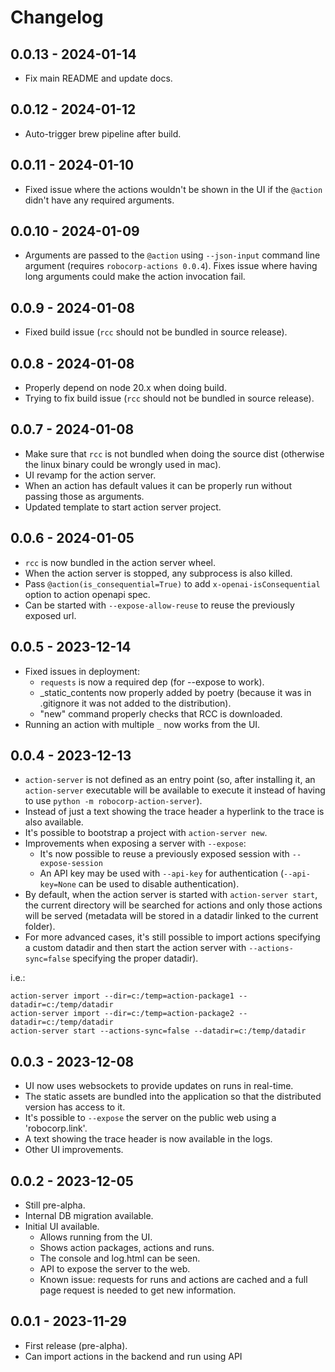 # Changelog

## 0.0.13 - 2024-01-14

- Fix main README and update docs.

## 0.0.12 - 2024-01-12

- Auto-trigger brew pipeline after build.

## 0.0.11 - 2024-01-10

- Fixed issue where the actions wouldn't be shown in the UI if the `@action` didn't have any required arguments.

## 0.0.10 - 2024-01-09

- Arguments are passed to the `@action` using `--json-input` command line argument (requires `robocorp-actions 0.0.4`).
  Fixes issue where having long arguments could make the action invocation fail.

## 0.0.9 - 2024-01-08

- Fixed build issue (`rcc` should not be bundled in source release).

## 0.0.8 - 2024-01-08

- Properly depend on node 20.x when doing build.
- Trying to fix build issue (`rcc` should not be bundled in source release).

## 0.0.7 - 2024-01-08

- Make sure that `rcc` is not bundled when doing the source dist (otherwise the linux binary could be wrongly used in mac).
- UI revamp for the action server.
- When an action has default values it can be properly run without passing those as arguments.
- Updated template to start action server project.


## 0.0.6 - 2024-01-05

- `rcc` is now bundled in the action server wheel.
- When the action server is stopped, any subprocess is also killed.
- Pass `@action(is_consequential=True)` to add `x-openai-isConsequential` option to action openapi spec.
- Can be started with `--expose-allow-reuse` to reuse the previously exposed url.


## 0.0.5 - 2023-12-14

- Fixed issues in deployment:
    - `requests` is now a required dep (for --expose to work).
    - _static_contents now properly added by poetry (because it was in .gitignore it was not added to the distribution).
    - "new" command properly checks that RCC is downloaded.
- Running an action with multiple `_` now works from the UI.


## 0.0.4 - 2023-12-13

- `action-server` is not defined as an entry point (so, after installing it,
  an `action-server` executable will be available to execute it instead of having
  to use `python -m robocorp-action-server`).
- Instead of just a text showing the trace header a hyperlink to the trace is also available.
- It's possible to bootstrap a project with `action-server new`.
- Improvements when exposing a server with `--expose`:
    - It's now possible to reuse a previously exposed session with `--expose-session`
    - An API key may be used with `--api-key` for authentication (`--api-key=None` can
      be used to disable authentication).
- By default, when the action server is started with `action-server start`, the
  current directory will be searched for actions and only those actions will be
  served (metadata will be stored in a datadir linked to the current folder).
- For more advanced cases, it's still possible to import actions specifying a
  custom datadir and then start the action server with `--actions-sync=false`
  specifying the proper datadir).
  
i.e.:

```
action-server import --dir=c:/temp=action-package1 --datadir=c:/temp/datadir
action-server import --dir=c:/temp=action-package2 --datadir=c:/temp/datadir
action-server start --actions-sync=false --datadir=c:/temp/datadir
```   

## 0.0.3 - 2023-12-08

- UI now uses websockets to provide updates on runs in real-time.
- The static assets are bundled into the application so that the distributed version has access to it.
- It's possible to `--expose` the server on the public web using a 'robocorp.link'.
- A text showing the trace header is now available in the logs.
- Other UI improvements.

## 0.0.2 - 2023-12-05

- Still pre-alpha.
- Internal DB migration available.
- Initial UI available.
    - Allows running from the UI.
    - Shows action packages, actions and runs.
    - The console and log.html can be seen.
    - API to expose the server to the web.
    - Known issue: requests for runs and actions are cached and a full page request is needed to get new information.

## 0.0.1 - 2023-11-29

- First release (pre-alpha).
- Can import actions in the backend and run using API
